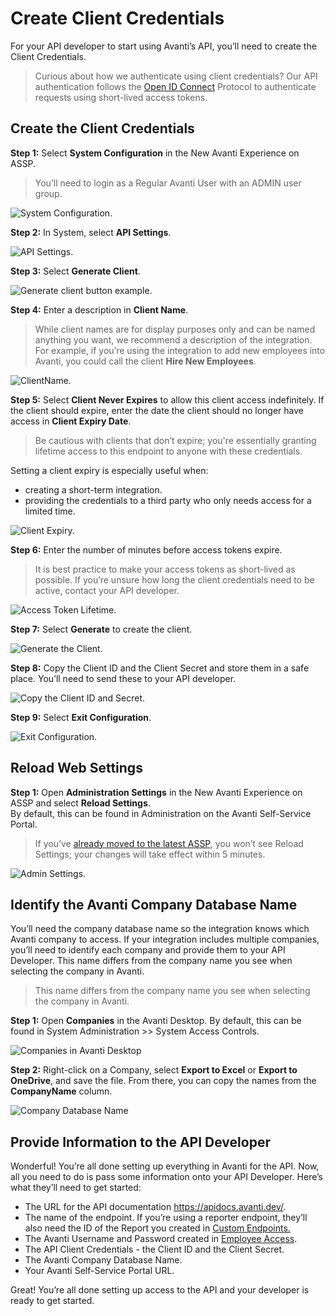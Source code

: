# Create Client Credentials
For your API developer to start using Avanti’s API, you’ll need to create the Client Credentials.

<!-- theme: info -->
>Curious about how we authenticate using client credentials? Our API authentication follows the [Open ID Connect](https://openid.net/connect/) Protocol to authenticate requests using short-lived access tokens.

## Create the Client Credentials

**Step 1:** Select **System Configuration** in the New Avanti Experience on ASSP. 

<!-- theme: info -->
>You’ll need to login as a Regular Avanti User with an ADMIN user group.  

![System Configuration.](../assets/images/SyConfiguration.png)

**Step 2:** In System, select **API Settings**.

![API Settings.](../assets/images/APISettings.png)


**Step 3:** Select **Generate Client**.

![Generate client button example.](../assets/images/GenerateClients.png)

**Step 4:** Enter a description in **Client Name**. 

<!-- theme: info -->
>While client names are for display purposes only and can be named anything you want, we recommend a description of the integration. 
For example, if you’re using the integration to add new employees into Avanti, you could call the client **Hire New Employees**. 

![ClientName.](../assets/images/ClientName.png)

**Step 5:** Select **Client Never Expires** to allow this client access indefinitely. If the client should expire, enter the date the client should no longer have access in **Client Expiry Date**. 

<!-- theme: info -->
>Be cautious with clients that don’t expire; you're essentially granting lifetime access to this endpoint to anyone with these credentials. 

Setting a client expiry is especially useful when:
- creating a short-term integration.
- providing the credentials to a third party who only needs access for a limited time.

![Client Expiry.](../assets/images/ClientExpiry.png)

**Step 6:** Enter the number of minutes before access tokens expire. 

<!-- theme: info -->
>It is best practice to make your access tokens as short-lived as possible. If you’re unsure how long the client credentials need to be active, contact your API developer. 

![Access Token Lifetime.](../assets/images/AccessTokenLifetime.png)

**Step 7:** Select **Generate** to create the client. 

![Generate the Client.](../assets/images/GenerateTheClient.png)

**Step 8:** Copy the Client ID and the Client Secret and store them in a safe place. You’ll need to send these to your API developer. 

![Copy the Client ID and Secret.](../assets/images/CopyClient.png)

**Step 9:** Select **Exit Configuration**. 

![Exit Configuration.](../assets/images/ExitConfig.png)

## Reload Web Settings

**Step 1:** Open **Administration Settings** in the New Avanti Experience on ASSP and select **Reload Settings**. <br>
By default, this can be found in Administration on the Avanti Self-Service Portal. 
>If you’ve [already moved to the latest ASSP](https://help.avanti.ca/support/solutions/articles/36000498186-faq#FAQ-Q:HowdoIknowifmycompanyalreadyhasthelatestASSP?), you won’t see Reload Settings; your changes will take effect within 5 minutes.

![Admin Settings.](../assets/images/ReloadSettings.png)


## Identify the Avanti Company Database Name
You’ll need the company database name so the integration knows which Avanti company to access. If your integration includes multiple companies, you’ll need to identify each company and provide them to your API Developer. This name differs from the company name you see when selecting the company in Avanti.

>This name differs from the company name you see when selecting the company in Avanti.

**Step 1:** Open **Companies** in the Avanti Desktop. By default, this can be found in System Administration >> System Access Controls. 

![Companies in Avanti Desktop](../assets/images/CompanyInDesktop.png)

**Step 2:** Right-click on a Company, select **Export to Excel** or **Export to OneDrive**, and save the file. From there, you can copy the names from the **CompanyName** column.

![Company Database Name](../assets/images/CompanyName-ExportExcel.png)


## Provide Information to the API Developer
Wonderful! You’re all done setting up everything in Avanti for the API. Now, all you need to do is pass some information onto your API Developer. Here’s what they’ll need to get started:
- The URL for the API documentation https://apidocs.avanti.dev/. 
- The name of the endpoint. If you’re using a reporter endpoint, they’ll also need the ID of the Report you created in [Custom Endpoints.](https://avanti.stoplight.io/docs/avanti-api/ZG9jOjgxNDM2NzE-custom-endpoints)
- The Avanti Username and Password created in [Employee Access](https://avanti.stoplight.io/docs/avanti-api/ZG9jOjgxNDM2NzA-employee-access). 
- The API Client Credentials - the Client ID and the Client Secret. 
- The Avanti Company Database Name.
- Your Avanti Self-Service Portal URL.

Great! You’re all done setting up access to the API and your developer is ready to get started. 